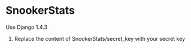 SnookerStats
============

Use Django 1.4.3

1. Replace the content of SnookerStats/secret_key with your secret key
